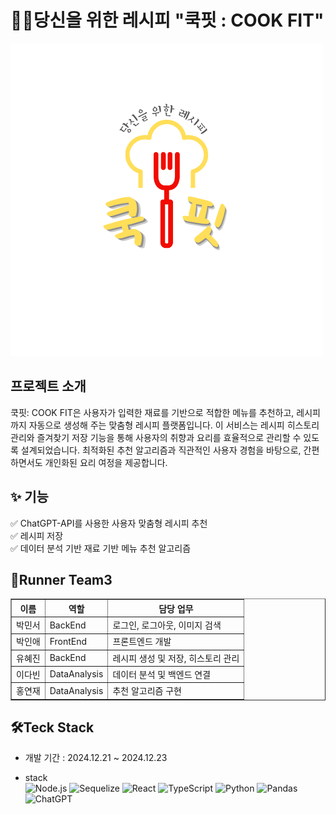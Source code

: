 # 👩‍🍳당신을 위한 레시피  "쿡핏 : COOK FIT"
<img src="./logo.png"/>

## 프로젝트 소개

쿡핏: COOK FIT은 사용자가 입력한 재료를 기반으로 적합한 메뉴를 추천하고, 레시피까지 자동으로 생성해 주는 맞춤형 레시피 플랫폼입니다.
이 서비스는 레시피 히스토리 관리와 즐겨찾기 저장 기능을 통해 사용자의 취향과 요리를 효율적으로 관리할 수 있도록 설계되었습니다.
최적화된 추천 알고리즘과 직관적인 사용자 경험을 바탕으로, 간편하면서도 개인화된 요리 여정을 제공합니다.

## ✨ 기능
✅ ChatGPT-API를 사용한 사용자 맞춤형 레시피 추천 <br>
✅ 레시피 저장 <br>
✅ 데이터 분석 기반 재료 기반 메뉴 추천 알고리즘

## 👥Runner Team3
<table border="1">
  <tr>
    <th>이름</th>
    <th>역할</th>
    <th>담당 업무</th>
  </tr>
  <tr>
    <td>박민서</td>
    <td>BackEnd</td>
    <td>로그인, 로그아웃, 이미지 검색</td>
  </tr>
  <tr>
    <td>박인애</td>
    <td>FrontEnd</td>
    <td>프론트엔드 개발</td>
  </tr>
  <tr>
    <td>유혜진</td>
    <td>BackEnd</td>
    <td>레시피 생성 및 저장, 히스토리 관리</td>
  </tr>
  <tr>
    <td>이다빈</td>
    <td>DataAnalysis</td>
    <td>데이터 분석 및 백엔드 연결</td>
  </tr>
  <tr>
    <td>홍연재</td>
    <td>DataAnalysis</td>
    <td>추천 알고리즘 구현</td>
  </tr>
</table>


## 🛠️Teck Stack
- 개발 기간 : 2024.12.21 ~ 2024.12.23

- stack <br> 
![Node.js](https://img.shields.io/badge/Node.js-339933?style=for-the-badge&logo=Node.js&logoColor=white)
![Sequelize](https://img.shields.io/badge/Sequelize-52B0E7?style=for-the-badge&logo=Sequelize&logoColor=white)
![React](https://img.shields.io/badge/React-61DAFB?style=for-the-badge&logo=React&logoColor=black)
![TypeScript](https://img.shields.io/badge/TypeScript-007ACC?style=for-the-badge&logo=TypeScript&logoColor=white)
![Python](https://img.shields.io/badge/Python-3776AB?style=for-the-badge&logo=Python&logoColor=white)
![Pandas](https://img.shields.io/badge/Pandas-150458?style=for-the-badge&logo=Pandas&logoColor=white)
![ChatGPT](https://img.shields.io/badge/ChatGPT-412991?style=for-the-badge&logo=openai&logoColor=white)
